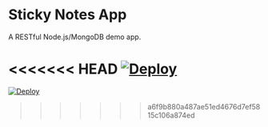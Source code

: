 Sticky Notes App
================
A RESTful Node.js/MongoDB demo app.

<<<<<<< HEAD
[![Deploy](https://www.herokucdn.com/deploy/button.svg)](https://heroku.com/deploy)
=======
[![Deploy](https://www.herokucdn.com/deploy/button.svg)](https://heroku.com/deploy)


>>>>>>> a6f9b880a487ae51ed4676d7ef5815c106a874ed

